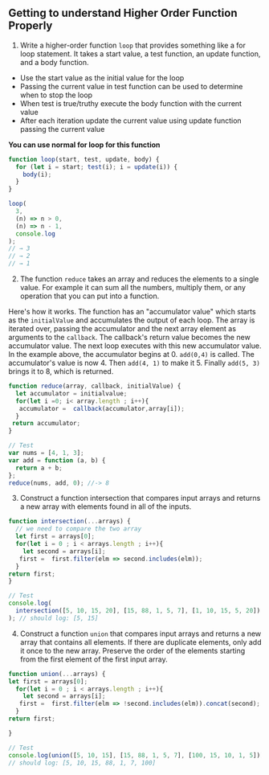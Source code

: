 ## Getting to understand Higher Order Function Properly

1. Write a higher-order function `loop` that provides something like a for loop statement. It takes a start value, a test function, an update function, and a body function.

- Use the start value as the initial value for the loop
- Passing the current value in test function can be used to determine when to stop the loop
- When test is true/truthy execute the body function with the current value
- After each iteration update the current value using update function passing the current value

**You can use normal for loop for this function**

```js
function loop(start, test, update, body) {
  for (let i = start; test(i); i = update(i)) {
    body(i);
  }
}

loop(
  3,
  (n) => n > 0,
  (n) => n - 1,
  console.log
);
// → 3
// → 2
// → 1
```

2. The function `reduce` takes an array and reduces the elements to a single value. For example it can sum all the numbers, multiply them, or any operation that you can put into a function.

Here's how it works. The function has an "accumulator value" which starts as the `initialValue` and accumulates the output of each loop. The array is iterated over, passing the accumulator and the next array element as arguments to the `callback`. The callback's return value becomes the new accumulator value. The next loop executes with this new accumulator value. In the example above, the accumulator begins at 0. `add(0,4)` is called. The accumulator's value is now 4. Then `add(4, 1)` to make it 5. Finally `add(5, 3)` brings it to 8, which is returned.

```js
function reduce(array, callback, initialValue) {
  let accumulator = initialvalue;
  for(let i =0; i< array.length ; i++){
   accumulator =  callback(accumulator,array[i]);
  }
 return accumulator;
}

// Test
var nums = [4, 1, 3];
var add = function (a, b) {
  return a + b;
};
reduce(nums, add, 0); //-> 8
```

3. Construct a function intersection that compares input arrays and returns a new array with elements found in all of the inputs.

```js
function intersection(...arrays) {
  // we need to compare the two array
  let first = arrays[0];
  for(let i = 0 ; i < arrays.length ; i++){
    let second = arrays[i];
   first =  first.filter(elm => second.includes(elm));
  }
return first;
}

// Test
console.log(
  intersection([5, 10, 15, 20], [15, 88, 1, 5, 7], [1, 10, 15, 5, 20])
); // should log: [5, 15]
```

4. Construct a function `union` that compares input arrays and returns a new array that contains all elements. If there are duplicate elements, only add it once to the new array. Preserve the order of the elements starting from the first element of the first input array.

```js
function union(...arrays) {
let first = arrays[0];
  for(let i = 0 ; i < arrays.length ; i++){
    let second = arrays[i];
   first =  first.filter(elm => !second.includes(elm)).concat(second);
  }
return first;

}

// Test
console.log(union([5, 10, 15], [15, 88, 1, 5, 7], [100, 15, 10, 1, 5]));
// should log: [5, 10, 15, 88, 1, 7, 100]
```
